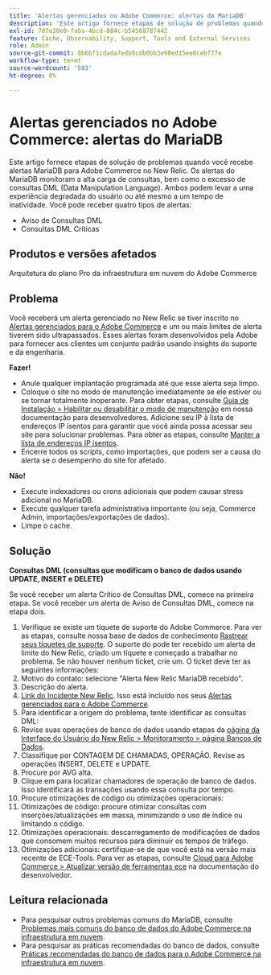 ```yaml
---
title: 'Alertas gerenciados no Adobe Commerce: alertas do MariaDB'
description: 'Este artigo fornece etapas de solução de problemas quando você recebe alertas MariaDB para Adobe Commerce no New Relic. Os alertas do MariaDB monitoram a alta carga de consultas, bem como o excesso de consultas DML (Data Manipulation Language). Ambos podem levar a uma experiência degradada do usuário ou até mesmo a um tempo de inatividade. Você pode receber quatro tipos de alertas:'
exl-id: 707e20e0-faba-4bcd-884c-b54568787442
feature: Cache, Observability, Support, Tools and External Services
role: Admin
source-git-commit: 8b6bf1cdada7edb0cdb0bb3e90ed15ee8cebf77e
workflow-type: tm+mt
source-wordcount: '583'
ht-degree: 0%

---
```


# Alertas gerenciados no Adobe Commerce: alertas do MariaDB

Este artigo fornece etapas de solução de problemas quando você recebe alertas MariaDB para Adobe Commerce no New Relic. Os alertas do MariaDB monitoram a alta carga de consultas, bem como o excesso de consultas DML (Data Manipulation Language). Ambos podem levar a uma experiência degradada do usuário ou até mesmo a um tempo de inatividade. Você pode receber quatro tipos de alertas:

* Aviso de Consultas DML
* Consultas DML Críticas

## **Produtos e versões afetados**

Arquitetura do plano Pro da infraestrutura em nuvem do Adobe Commerce

## Problema

Você receberá um alerta gerenciado no New Relic se tiver inscrito no [Alertas gerenciados para o Adobe Commerce](/help/support-tools/managed-alerts-for-adobe-commerce/managed-alerts-for-magento-commerce.md) e um ou mais limites de alerta tiverem sido ultrapassados. Esses alertas foram desenvolvidos pela Adobe para fornecer aos clientes um conjunto padrão usando insights do suporte e da engenharia.

**Fazer!**

* Anule qualquer implantação programada até que esse alerta seja limpo.
* Coloque o site no modo de manutenção imediatamente se ele estiver ou se tornar totalmente inoperante. Para obter etapas, consulte [Guia de Instalação > Habilitar ou desabilitar o modo de manutenção](https://experienceleague.adobe.com/en/docs/commerce-operations/installation-guide/tutorials/maintenance-mode) em nossa documentação para desenvolvedores. Adicione seu IP à lista de endereços IP isentos para garantir que você ainda possa acessar seu site para solucionar problemas. Para obter as etapas, consulte [Manter a lista de endereços IP isentos](https://experienceleague.adobe.com/en/docs/commerce-operations/installation-guide/tutorials/maintenance-mode#instgde-cli-maint-exempt).
* Encerre todos os scripts, como importações, que podem ser a causa do alerta se o desempenho do site for afetado.

**Não!**

* Execute indexadores ou crons adicionais que podem causar stress adicional no MariaDB.
* Execute qualquer tarefa administrativa importante (ou seja, Commerce Admin, importações/exportações de dados).
* Limpe o cache.

## Solução

**Consultas DML (consultas que modificam o banco de dados usando UPDATE, INSERT e DELETE)**

Se você receber um alerta Crítico de Consultas DML, comece na primeira etapa. Se você receber um alerta de Aviso de Consultas DML, comece na etapa dois.

1. Verifique se existe um tíquete de suporte do Adobe Commerce. Para ver as etapas, consulte nossa base de dados de conhecimento [Rastrear seus tíquetes de suporte](/help/help-center-guide/help-center/magento-help-center-user-guide.md#track-tickets). O suporte do pode ter recebido um alerta de limite do New Relic, criado um tíquete e começado a trabalhar no problema. Se não houver nenhum ticket, crie um. O ticket deve ter as seguintes informações:
1. Motivo do contato: selecione &quot;Alerta New Relic MariaDB recebido&quot;.
1. Descrição do alerta.
1. [Link do Incidente New Relic](https://docs.newrelic.com/docs/alerts-applied-intelligence/new-relic-alerts/alert-incidents/view-violation-event-details-incidents). Isso está incluído nos seus [Alertas gerenciados para o Adobe Commerce](/help/support-tools/managed-alerts-for-adobe-commerce/managed-alerts-for-magento-commerce.md).
1. Para identificar a origem do problema, tente identificar as consultas DML:
1. Revise suas operações de banco de dados usando etapas da [página da Interface do Usuário do New Relic > Monitoramento > página Bancos de Dados](https://docs.newrelic.com/docs/apm/apm-ui-pages/monitoring/databases-page-view-operations-throughput-response-time).
1. Classifique por CONTAGEM DE CHAMADAS, OPERAÇÃO. Revise as operações INSERT, DELETE e UPDATE.
1. Procure por AVG alta.
1. Clique em para localizar chamadores de operação de banco de dados. Isso identificará as transações usando essa consulta por tempo.
1. Procure otimizações de código ou otimizações operacionais:
1. Otimizações de código: procure otimizar consultas com inserções/atualizações em massa, minimizando o uso de índice ou limitando o código.
1. Otimizações operacionais: descarregamento de modificações de dados que consomem muitos recursos para diminuir os tempos de tráfego.
1. Otimizações adicionais: certifique-se de que você está na versão mais recente de ECE-Tools. Para ver as etapas, consulte [Cloud para Adobe Commerce > Atualizar versão de ferramentas ece](https://experienceleague.adobe.com/en/docs/commerce-cloud-service/user-guide/dev-tools/ece-tools/update-package) na documentação do desenvolvedor.

## Leitura relacionada

* Para pesquisar outros problemas comuns do MariaDB, consulte [Problemas mais comuns do banco de dados do Adobe Commerce na infraestrutura em nuvem](https://experienceleague.adobe.com/docs/commerce-operations/implementation-playbook/best-practices/maintenance/resolve-database-performance-issues.html).
* Para pesquisar as práticas recomendadas do banco de dados, consulte [Práticas recomendadas do banco de dados para o Adobe Commerce na infraestrutura em nuvem](https://experienceleague.adobe.com/docs/commerce-operations/implementation-playbook/best-practices/planning/database-on-cloud.html).
